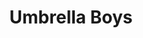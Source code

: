 ---
layout: illustration
title: Umbrella Boys
type: photo, holga
description: Personal Photograph
alt: A double-exposure of two laughing men with a beach umbrella
medium: Medium Format Photograph Print 
large-image: umbrella-boys.jpg
small-image: umbrella-boys.jpg
size: 994x1000
---